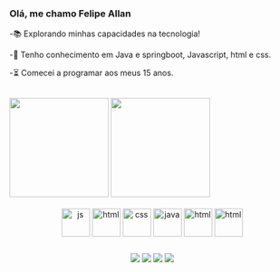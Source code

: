 ### Olá, me chamo Felipe Allan

-📚 Explorando minhas capacidades na tecnologia!

-🧱 Tenho conhecimento em Java e springboot, Javascript, html e css.

-⏳ Comecei a programar aos meus 15 anos.

##

<div>
 <img height=175 src="https://github-readme-stats.vercel.app/api?username=Feallandg&show_icons=true&theme=radical">
 <img height=175 src="https://github-readme-stats.vercel.app/api/top-langs/?username=Feallandg&layout=compact&theme=radical"> 
</div>
<br>
<div align="center"class="icon">
  <img align=center alt="js" width=50 height=50 src="https://cdn.jsdelivr.net/gh/devicons/devicon/icons/javascript/javascript-original.svg">
  <img align=center alt="html" width=50 height=50 src="https://cdn.jsdelivr.net/gh/devicons/devicon/icons/html5/html5-original.svg">
  <img align=center alt="css" width=50 height=50 src="https://cdn.jsdelivr.net/gh/devicons/devicon/icons/css3/css3-original.svg">
  <img align=center alt="java" width=50 height=50 src="https://cdn.jsdelivr.net/gh/devicons/devicon/icons/java/java-original.svg">
  <img align=center alt="html" width=50 height=50 src="https://cdn.jsdelivr.net/gh/devicons/devicon/icons/microsoftsqlserver/microsoftsqlserver-plain.svg">
  <img align=center alt="html" width=50 height=50 src="https://cdn.jsdelivr.net/gh/devicons/devicon/icons/mysql/mysql-original-wordmark.svg"> 
  
</div>

##

<div align="center" class="contato">
  <a href="https://www.linkedin.com/in/felipe-allan-523454211" target="_blank"><img src="https://img.shields.io/badge/LinkedIn-0077B5?style=for-the-badge&logo=linkedin&logoColor=white"></a>
  <a href="https://www.instagram.com/feallan083" target="_blank"><img src="https://img.shields.io/badge/Instagram-E4405F?style=for-the-badge&logo=instagram&logoColor=white"></a>
  <a href="felipeallandkg@gmail.com" target="_blank"><img src="https://img.shields.io/badge/Gmail-D14836?style=for-the-badge&logo=gmail&logoColor=white"></a>
  <a href="https://feallandg.github.io/portf-lio/" target="_blank"><img src="https://img.shields.io/badge/website-000000?style=for-the-badge&logo=About.me&logoColor=white"></a>
   </div>
 
##


